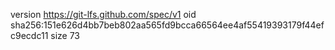 version https://git-lfs.github.com/spec/v1
oid sha256:151e626d4bb7beb802aa565fd9bcca66564ee4af55419393179f44efc9ecdc11
size 73
